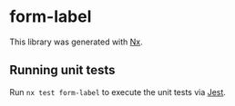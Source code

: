 # form-label

This library was generated with [Nx](https://nx.dev).

## Running unit tests

Run `nx test form-label` to execute the unit tests via [Jest](https://jestjs.io).
